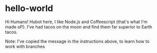 # hello-world

Hi Humans!
Hubot here, I like Node.js and Coffeescript (that's what I'm made of!).
I've had tacos on the moon and find them far superior to Earth tacos.

Note: I've copied the message in the instructions above, to learn how to work with branches
